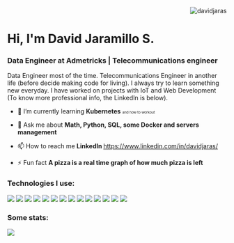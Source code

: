 <div>
  <p align="right">
    <img src="https://komarev.com/ghpvc/?username=davidjaras&label=Profile%20views&color=0e75b6&style=flat" alt="davidjaras" /> 
  </p>
  <h1 align="left">Hi, I'm David Jaramillo S.</h1>
</div>

<h3 align="left">Data Engineer at Admetricks | Telecommunications engineer</h3>
Data Engineer most of the time. Telecommunications Engineer in another life (before decide making code for living). I always try to learn something new everyday. I have worked on projects with IoT and Web Development (To know more professional info, the LinkedIn is below).


- 🌱 I’m currently learning **Kubernetes** <span style="font-size: 8px">and how to workout</span>

- 💬 Ask me about **Math, Python, SQL, some Docker and servers management**

- 📫 How to reach me **<a src="https://www.linkedin.com/in/davidjaras/"> LinkedIn </a>** https://www.linkedin.com/in/davidjaras/

- ⚡ Fun fact **A pizza is a real time graph of how much pizza is left**

<h3 align="left">Technologies I use:</h3>
<div>
  <img src="https://img.shields.io/badge/Python-FFD43B?style=for-the-badge&logo=python&logoColor=blue" />
  <img src="https://img.shields.io/badge/Django-092E20?style=for-the-badge&logo=django&logoColor=green" />
  <img src="https://img.shields.io/badge/Pandas-2C2D72?style=for-the-badge&logo=pandas&logoColor=white" />
  <img src="https://img.shields.io/badge/Linux-FCC624?style=for-the-badge&logo=linux&logoColor=black" />
  <img src="https://img.shields.io/badge/MySQL-005C84?style=for-the-badge&logo=mysql&logoColor=white" />
  <img src="https://img.shields.io/badge/PostgreSQL-316192?style=for-the-badge&logo=postgresql&logoColor=white" />
  <img src="https://img.shields.io/badge/Amazon_AWS-FF9900?style=for-the-badge&logo=amazonaws&logoColor=white" />
  <img src="https://img.shields.io/badge/Docker-2CA5E0?style=for-the-badge&logo=docker&logoColor=white" />
  <img src="https://img.shields.io/badge/kubernetes-326ce5.svg?&style=for-the-badge&logo=kubernetes&logoColor=white" />
  <img src="https://img.shields.io/badge/JavaScript-323330?style=for-the-badge&logo=javascript&logoColor=F7DF1E" />
  <img src="https://img.shields.io/badge/HTML5-E34F26?style=for-the-badge&logo=html5&logoColor=white" />
  <img src="https://img.shields.io/badge/Jupyter-F37626.svg?&style=for-the-badge&logo=Jupyter&logoColor=white" />
  <img src="https://img.shields.io/badge/GIT-E44C30?style=for-the-badge&logo=git&logoColor=white">
  <img src="https://img.shields.io/badge/GitHub-100000?style=for-the-badge&logo=github&logoColor=white">
</div>

<h3 align="left">Some stats:</h3>
<div>
  <img src="https://github-profile-summary-cards.vercel.app/api/cards/profile-details?username=davidjaras&theme=vue">
</div>
